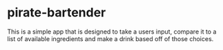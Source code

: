 # pirate-bartender

This is a simple app that is designed to take a users input, compare it to a list of available ingredients and make a drink based off of those choices.